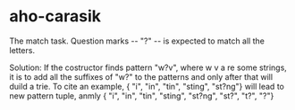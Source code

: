 # aho-carasik

The match task.
Question marks -- "?" -- is expected to match all the letters. 

Solution: 
If the costructor finds pattern "w?v", where w v a re some strings, it is to add all the suffixes of "w?" to the patterns and only after that will duild a trie.
To cite an example, { "i", "in", "tin", "sting", "st?ng"} will lead to new pattern tuple, anmly { "i", "in", "tin", "sting", "st?ng", "st?", "t?", "?"}
